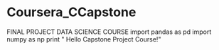 # Coursera_CCapstone
FINAL PROJECT DATA SCIENCE COURSE
import pandas as pd
import numpy as np
print " Hello Capstone Project Course!"
